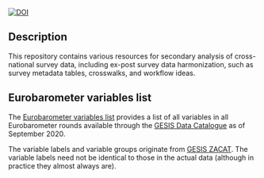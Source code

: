 <!-- badges: start -->
[![DOI](https://zenodo.org/badge/DOI/10.5281/zenodo.4049816.svg)](https://doi.org/10.5281/zenodo.4049816)
<!-- badges: end -->

## Description

This repository contains various resources for secondary analysis of cross-national survey data, including ex-post survey data harmonization, such as survey metadata tables, crosswalks, and workflow ideas.

## Eurobarometer variables list

The [Eurobarometer variables list](https://github.com/mkolczynska/harmonization-toolbox/tree/master/survey-metadata) provides a list of all variables in all Eurobarometer rounds available through the [GESIS Data Catalogue](https://dbk.gesis.org/) as of September 2020.

The variable labels and variable groups originate from [GESIS ZACAT](https://zacat.gesis.org/webview/). The variable labels need not be identical to those in the actual data (although in practice they almost always are).

